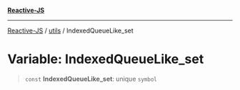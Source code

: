 [**Reactive-JS**](../../README.md)

***

[Reactive-JS](../../README.md) / [utils](../README.md) / IndexedQueueLike\_set

# Variable: IndexedQueueLike\_set

> `const` **IndexedQueueLike\_set**: unique `symbol`
